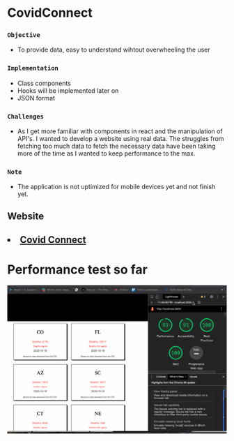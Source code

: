 # CovidConnect
 
### `Objective`
<ul>
 <li>To provide data, easy to understand wihtout overwheeling the user</li>
</ul>

### `Implementation`
<ul>
    <li>Class components</li>
  <li>Hooks will be implemented later on</li>
  <li>JSON format</li>
</ul>
 

### `Challenges`
<ul>
    <li>As I get more familiar with components in react and the manipulation of API's. I wanted to develop a website using real data. The struggles from fetching too much data to fetch the necessary data have been taking more of the time as I wanted to keep performance to the max.</li>

</ul>
 
 ### `Note`
 <ul>
    <li>The application is not uptimized for mobile devices yet and not finish yet.</li>
</ul>


  ## Website
  <h2><li><a href="https://covid-connect-git-main.braucalderon.vercel.app/" target="_blank"> Covid Connect</a></li></h2>
  

 # Performance test so far
 
![](performance_test.gif)

